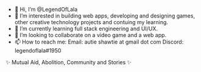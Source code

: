 - 👋 Hi, I’m @LegendOfLala
- 👀 I’m interested in building web apps, developing and designing games, other creative technology projects and contuing my learning.
- 🌱 I’m currently learning full stack engineering and UI/UX.
- 💞️ I’m looking to collaborate on a video game and a web app.
- 📫 How to reach me:
Email: autie shawtie at gmail dot com
Discord: legendoflala#1950

✨ Mutual Aid, Abolition, Community and Stories ✨
